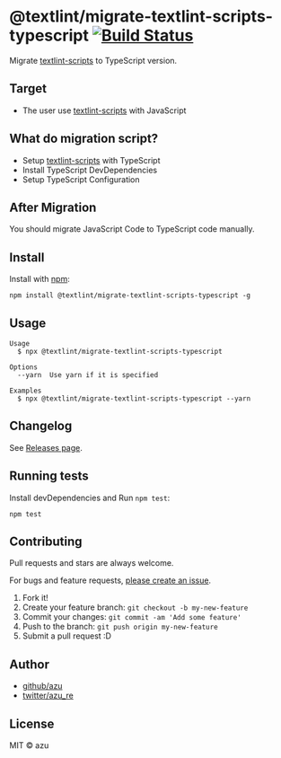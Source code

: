 # @textlint/migrate-textlint-scripts-typescript [![Build Status](https://travis-ci.org/textlint/migrate-textlint-scripts-typescript.svg?branch=master)](https://travis-ci.org/textlint/migrate-textlint-scripts-typescript)


Migrate [textlint-scripts](https://github.com/textlint/textlint-scripts) to TypeScript version.

## Target

- The user use [textlint-scripts](https://github.com/textlint/textlint-scripts) with JavaScript

## What do migration script?

- Setup [textlint-scripts](https://github.com/textlint/textlint-scripts) with TypeScript
- Install TypeScript DevDependencies
- Setup TypeScript Configuration

## After Migration

You should migrate JavaScript Code to TypeScript code manually.

## Install

Install with [npm](https://www.npmjs.com/):

    npm install @textlint/migrate-textlint-scripts-typescript -g

## Usage

    Usage
      $ npx @textlint/migrate-textlint-scripts-typescript
 
    Options
      --yarn  Use yarn if it is specified
 
    Examples
      $ npx @textlint/migrate-textlint-scripts-typescript --yarn

## Changelog

See [Releases page](https://github.com/textlint/migrate-textlint-scripts-typescript/releases).

## Running tests

Install devDependencies and Run `npm test`:

    npm test

## Contributing

Pull requests and stars are always welcome.

For bugs and feature requests, [please create an issue](https://github.com/textlint/migrate-textlint-scripts-typescript/issues).

1. Fork it!
2. Create your feature branch: `git checkout -b my-new-feature`
3. Commit your changes: `git commit -am 'Add some feature'`
4. Push to the branch: `git push origin my-new-feature`
5. Submit a pull request :D

## Author

- [github/azu](https://github.com/azu)
- [twitter/azu_re](https://twitter.com/azu_re)

## License

MIT © azu
